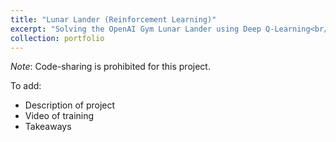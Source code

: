 ```yaml
---
title: "Lunar Lander (Reinforcement Learning)"
excerpt: "Solving the OpenAI Gym Lunar Lander using Deep Q-Learning<br/><img src='/images/lunar-lander.jpg'>"
collection: portfolio
---
```


_Note_: Code-sharing is prohibited for this project.

To add:
* Description of project
* Video of training
* Takeaways
